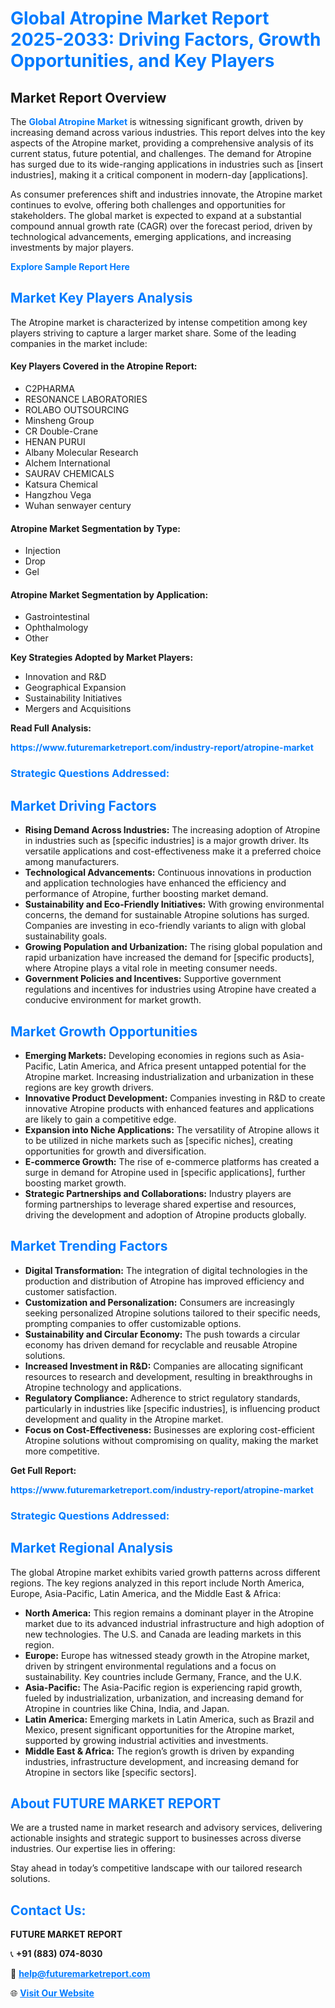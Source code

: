 <h1 style="color: #007BFF;">Global Atropine Market Report 2025-2033: Driving Factors, Growth Opportunities, and Key Players</h1>

<section id="overview">
<h2>Market Report Overview</h2>
<p>The <a href="https://www.futuremarketreport.com/industry-report/atropine-market" style="color: #007BFF; text-decoration: none;"><strong>Global Atropine Market</strong></a> is witnessing significant growth, driven by increasing demand across various industries. This report delves into the key aspects of the Atropine market, providing a comprehensive analysis of its current status, future potential, and challenges. The demand for Atropine has surged due to its wide-ranging applications in industries such as [insert industries], making it a critical component in modern-day [applications].</p>
<p>As consumer preferences shift and industries innovate, the Atropine market continues to evolve, offering both challenges and opportunities for stakeholders. The global market is expected to expand at a substantial compound annual growth rate (CAGR) over the forecast period, driven by technological advancements, emerging applications, and increasing investments by major players.</p>
</section>

<section id="overview">
<p><a href="https://www.futuremarketreport.com/request-sample/reportId=26476" style="color: #007BFF; text-decoration: none;"><strong>Explore Sample Report Here</strong></a></p>
</section>

<section id="key-players">
<h2 style="color: #007BFF;">Market Key Players Analysis</h2>
<p>The Atropine market is characterized by intense competition among key players striving to capture a larger market share. Some of the leading companies in the market include:</p>
<h4>Key Players Covered in the Atropine Report:</h4>
<ul><li>C2PHARMA</li><li>RESONANCE LABORATORIES</li><li>ROLABO OUTSOURCING</li><li>Minsheng Group</li><li>CR Double-Crane</li><li>HENAN PURUI</li><li>Albany Molecular Research</li><li>Alchem International</li><li>SAURAV CHEMICALS</li><li>Katsura Chemical</li><li>Hangzhou Vega</li><li>Wuhan senwayer century</li></ul>
<h4>Atropine Market Segmentation by Type:</h4>
<ul><li>Injection</li><li>Drop</li><li>Gel</li></ul>

<h4>Atropine Market Segmentation by Application:</h4>
<ul><li>Gastrointestinal</li><li>Ophthalmology</li><li>Other</li></ul>
<p><strong>Key Strategies Adopted by Market Players:</strong></p>
<ul>
<li>Innovation and R&D</li>
<li>Geographical Expansion</li>
<li>Sustainability Initiatives</li>
<li>Mergers and Acquisitions</li>
</ul>
</section>

<section>
<p><strong>Read Full Analysis: </strong></p><a href="https://www.futuremarketreport.com/industry-report/atropine-market" style="color: #007BFF; text-decoration: none;"><strong>https://www.futuremarketreport.com/industry-report/atropine-market</strong></a>
<h3 style="color: #007BFF;">Strategic Questions Addressed:</h3>
</section>

<section id="driving-factors">
<h2 style="color: #007BFF;">Market Driving Factors</h2>
<ul>
<li><strong>Rising Demand Across Industries:</strong> The increasing adoption of Atropine in industries such as [specific industries] is a major growth driver. Its versatile applications and cost-effectiveness make it a preferred choice among manufacturers.</li>
<li><strong>Technological Advancements:</strong> Continuous innovations in production and application technologies have enhanced the efficiency and performance of Atropine, further boosting market demand.</li>
<li><strong>Sustainability and Eco-Friendly Initiatives:</strong> With growing environmental concerns, the demand for sustainable Atropine solutions has surged. Companies are investing in eco-friendly variants to align with global sustainability goals.</li>
<li><strong>Growing Population and Urbanization:</strong> The rising global population and rapid urbanization have increased the demand for [specific products], where Atropine plays a vital role in meeting consumer needs.</li>
<li><strong>Government Policies and Incentives:</strong> Supportive government regulations and incentives for industries using Atropine have created a conducive environment for market growth.</li>
</ul>
</section>

<section id="growth-opportunities">
<h2 style="color: #007BFF;">Market Growth Opportunities</h2>
<ul>
<li><strong>Emerging Markets:</strong> Developing economies in regions such as Asia-Pacific, Latin America, and Africa present untapped potential for the Atropine market. Increasing industrialization and urbanization in these regions are key growth drivers.</li>
<li><strong>Innovative Product Development:</strong> Companies investing in R&D to create innovative Atropine products with enhanced features and applications are likely to gain a competitive edge.</li>
<li><strong>Expansion into Niche Applications:</strong> The versatility of Atropine allows it to be utilized in niche markets such as [specific niches], creating opportunities for growth and diversification.</li>
<li><strong>E-commerce Growth:</strong> The rise of e-commerce platforms has created a surge in demand for Atropine used in [specific applications], further boosting market growth.</li>
<li><strong>Strategic Partnerships and Collaborations:</strong> Industry players are forming partnerships to leverage shared expertise and resources, driving the development and adoption of Atropine products globally.</li>
</ul>
</section>

<section id="trending-factors">
<h2 style="color: #007BFF;">Market Trending Factors</h2>
<ul>
<li><strong>Digital Transformation:</strong> The integration of digital technologies in the production and distribution of Atropine has improved efficiency and customer satisfaction.</li>
<li><strong>Customization and Personalization:</strong> Consumers are increasingly seeking personalized Atropine solutions tailored to their specific needs, prompting companies to offer customizable options.</li>
<li><strong>Sustainability and Circular Economy:</strong> The push towards a circular economy has driven demand for recyclable and reusable Atropine solutions.</li>
<li><strong>Increased Investment in R&D:</strong> Companies are allocating significant resources to research and development, resulting in breakthroughs in Atropine technology and applications.</li>
<li><strong>Regulatory Compliance:</strong> Adherence to strict regulatory standards, particularly in industries like [specific industries], is influencing product development and quality in the Atropine market.</li>
<li><strong>Focus on Cost-Effectiveness:</strong> Businesses are exploring cost-efficient Atropine solutions without compromising on quality, making the market more competitive.</li>
</ul>
</section>

<section>
<p><strong>Get Full Report: </strong></p><a href="https://www.futuremarketreport.com/industry-report/atropine-market" style="color: #007BFF; text-decoration: none;"><strong>https://www.futuremarketreport.com/industry-report/atropine-market</strong></a>
<h3 style="color: #007BFF;">Strategic Questions Addressed:</h3>
</section>


<section id="regional-analysis">
<h2 style="color: #007BFF;">Market Regional Analysis</h2>
<p>The global Atropine market exhibits varied growth patterns across different regions. The key regions analyzed in this report include North America, Europe, Asia-Pacific, Latin America, and the Middle East & Africa:</p>
<ul>
<li><strong>North America:</strong> This region remains a dominant player in the Atropine market due to its advanced industrial infrastructure and high adoption of new technologies. The U.S. and Canada are leading markets in this region.</li>
<li><strong>Europe:</strong> Europe has witnessed steady growth in the Atropine market, driven by stringent environmental regulations and a focus on sustainability. Key countries include Germany, France, and the U.K.</li>
<li><strong>Asia-Pacific:</strong> The Asia-Pacific region is experiencing rapid growth, fueled by industrialization, urbanization, and increasing demand for Atropine in countries like China, India, and Japan.</li>
<li><strong>Latin America:</strong> Emerging markets in Latin America, such as Brazil and Mexico, present significant opportunities for the Atropine market, supported by growing industrial activities and investments.</li>
<li><strong>Middle East & Africa:</strong> The region’s growth is driven by expanding industries, infrastructure development, and increasing demand for Atropine in sectors like [specific sectors].</li>
</ul>
</section>

<footer>
<h2 style="color: #007BFF;">About FUTURE MARKET REPORT</h2>
<p>We are a trusted name in market research and advisory services, delivering actionable insights and strategic support to businesses across diverse industries. Our expertise lies in offering:</p>

<p>Stay ahead in today’s competitive landscape with our tailored research solutions.</p>

<h2 style="color: #007BFF;">Contact Us:</h2>
<p><strong>FUTURE MARKET REPORT</strong></p>
<p>📞 <strong>+91 (883) 074-8030</strong></p>
<p>📧 <strong><a href="mailto:help@futuremarketreport.com" style="color: #007BFF;">help@futuremarketreport.com</a></strong></p>
<p>🌐 <strong><a href="https://www.futuremarketreport.com/" style="color: #007BFF;">Visit Our Website</a></strong></p>
</footer>